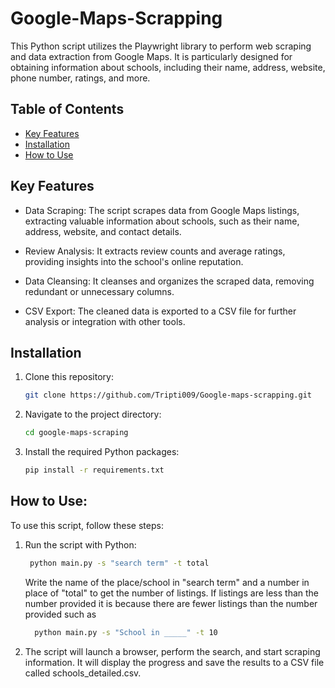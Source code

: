# Google-Maps-Scrapping
This Python script utilizes the Playwright library to perform web scraping and data extraction from Google Maps. It is particularly designed for obtaining information about schools, including their name, address, website, phone number, ratings, and more.
## Table of Contents

- [Key Features](#key-features)
- [Installation](#installation)
- [How to Use](#how-to-use)


## Key Features
- Data Scraping: The script scrapes data from Google Maps listings, extracting valuable information about schools, such as their name, address, website, and contact details.

- Review Analysis: It extracts review counts and average ratings, providing insights into the school's online reputation.

- Data Cleansing: It cleanses and organizes the scraped data, removing redundant or unnecessary columns.

- CSV Export: The cleaned data is exported to a CSV file for further analysis or integration with other tools.

## Installation

1. Clone this repository:

   ```bash
   git clone https://github.com/Tripti009/Google-maps-scrapping.git
2. Navigate to the project directory:
   ```bash
   cd google-maps-scraping
3. Install the required Python packages:
    ```bash
    pip install -r requirements.txt

## How to Use:

To use this script, follow these steps:

1. Run the script with Python:
    ```bash
     python main.py -s "search term" -t total
    ```
    Write the name of the place/school in "search term" and a number in place of "total" to get the number of listings. If listings are less than the number provided it is because there are fewer listings than the number provided such as
   ```bash
     python main.py -s "School in _____" -t 10
    ```

3. The script will launch a browser, perform the search, and start scraping information. It will display the progress and save the results to a CSV file called schools_detailed.csv.

